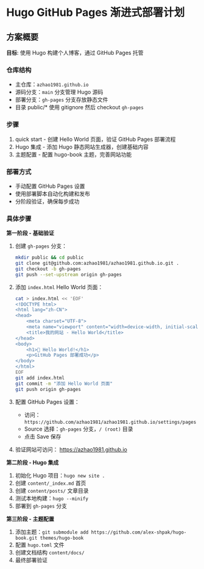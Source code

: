 # Hugo GitHub Pages 渐进式部署计划

## 方案概要

**目标**: 使用 Hugo 构建个人博客，通过 GitHub Pages 托管

### 仓库结构
- 主仓库：`azhao1981.github.io`
- 源码分支：`main` 分支管理 Hugo 源码
- 部署分支：`gh-pages` 分支存放静态文件
- 目录 public/* 使用 gitignore 然后 checkout  `gh-pages`

### 步骤
1. quick start - 创建 Hello World 页面，验证 GitHub Pages 部署流程
2. Hugo 集成 - 添加 Hugo 静态网站生成器，创建基础内容
3. 主题配置 - 配置 hugo-book 主题，完善网站功能

### 部署方式
- 手动配置 GitHub Pages 设置
- 使用部署脚本自动化构建和发布
- 分阶段验证，确保每步成功

### 具体步骤
**第一阶段 - 基础验证**
1. 创建 `gh-pages` 分支：
   ```bash
   mkdir public && cd public
   git clone git@github.com:azhao1981/azhao1981.github.io.git .
   git checkout -b gh-pages
   git push --set-upstream origin gh-pages
   ```
2. 添加 `index.html` Hello World 页面：
   ```bash
   cat > index.html << 'EOF'
   <!DOCTYPE html>
   <html lang="zh-CN">
   <head>
       <meta charset="UTF-8">
       <meta name="viewport" content="width=device-width, initial-scale=1.0">
       <title>我的网站 - Hello World</title>
   </head>
   <body>
       <h1>🎉 Hello World!</h1>
       <p>GitHub Pages 部署成功</p>
   </body>
   </html>
   EOF
   git add index.html
   git commit -m "添加 Hello World 页面"
   git push origin gh-pages
   ```

3. 配置 GitHub Pages 设置：
   - 访问：`https://github.com/azhao1981/azhao1981.github.io/settings/pages`
   - Source 选择：`gh-pages` 分支，`/ (root)` 目录
   - 点击 Save 保存

4. 验证网站可访问： https://azhao1981.github.io


**第二阶段 - Hugo 集成**
1. 初始化 Hugo 项目：`hugo new site .`
2. 创建 `content/_index.md` 首页
3. 创建 `content/posts/` 文章目录
4. 测试本地构建：`hugo --minify`
5. 部署到 `gh-pages` 分支

**第三阶段 - 主题配置**
1. 添加主题：`git submodule add https://github.com/alex-shpak/hugo-book.git themes/hugo-book`
2. 配置 `hugo.toml` 文件
3. 创建文档结构 `content/docs/`
4. 最终部署验证